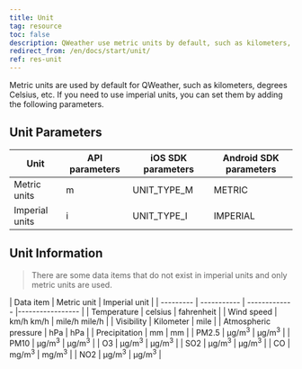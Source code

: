 ```yaml
---
title: Unit
tag: resource
toc: false
description: QWeather use metric units by default, such as kilometers, Celsius, etc. If you need to use imperial units, you can select the unit by adding the parameter `unit=i` (imperial system) or `unit=m` (metric system) in the interface.
redirect_from: /en/docs/start/unit/
ref: res-unit
---
```


Metric units are used by default for QWeather, such as kilometers, degrees Celsius, etc. If you need to use imperial units, you can set them by adding the following parameters.

## Unit Parameters

| Unit           | API parameters | iOS SDK parameters | Android SDK parameters |
| -------------- | -------------- | ------------------ | ---------------------- |
| Metric units   | m              | UNIT_TYPE_M        | METRIC                 |
| Imperial units | i              | UNIT_TYPE_I        | IMPERIAL               |

## Unit Information

> There are some data items that do not exist in imperial units and only metric units are used.
 
| Data item | Metric unit | Imperial unit |
| --------- | ----------- | ------------- |----------------- |
| Temperature | celsius | fahrenheit |
| Wind speed | km/h km/h | mile/h mile/h |
| Visibility | Kilometer |  mile |
| Atmospheric pressure | hPa | hPa |
| Precipitation | mm | mm |
| PM2.5 |  μg/m<sup>3</sup> |  μg/m<sup>3</sup> |
| PM10 |  μg/m<sup>3</sup> |  μg/m<sup>3</sup> |
| O3 |  μg/m<sup>3</sup> |  μg/m<sup>3</sup> |
| SO2 |  μg/m<sup>3</sup> |  μg/m<sup>3</sup> |
| CO | mg/m<sup>3</sup> | mg/m<sup>3</sup> |
| NO2 |  μg/m<sup>3</sup> |  μg/m<sup>3</sup> |